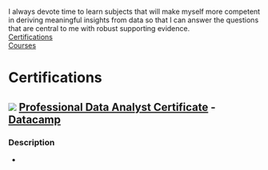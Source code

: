 I always devote time to learn subjects that will make myself more competent in deriving meaningful insights from data so that I can answer the questions that are central to me with robust supporting evidence.  
[Certifications](#certifications)  
[Courses](#courses)

# Certifications
## ![](https://drive.google.com/uc?export=view&id=1e_hAT_wGVY7fMukWqRqZBPcsUN5yxpUn) [Professional Data Analyst Certificate](https://drive.google.com/uc?export=view&id=1M1H8UrQXcgMuSL6U2TiMlN_K8ln0TIFp) - [Datacamp](https://www.datacamp.com/certificate/DA0017572637299)
### Description
- 

